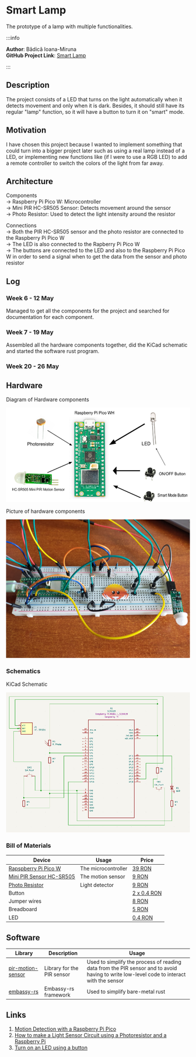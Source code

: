 # Smart Lamp
The prototype of a lamp with multiple functionalities.

:::info 

**Author**: Bădică Ioana-Miruna \
**GitHub Project Link**: [Smart Lamp](https://github.com/UPB-FILS-MA/project-jojomojo22)

:::

## Description

The project consists of a LED that turns on the light automatically when it detects movement and only when it is dark. Besides, it should still have its regular "lamp" function, so it will have a button to turn it on "smart" mode. 

## Motivation

I have chosen this project because I wanted to implement something that could turn into a bigger project later such as using a real lamp instead of a LED, or implementing new functions like (if I were to use a RGB LED) to add a remote controller to switch the colors of the light from far away.

## Architecture 
Components \
  -> Raspberry Pi Pico W: Microcontroller \
  -> Mini PIR HC-SR505 Sensor: Detects movement around the sensor \
  -> Photo Resistor: Used to detect the light intensity around the resistor 

Connections \
  -> Both the PIR HC-SR505 sensor and the photo resistor are connected to the Raspberry Pi Pico W \
  -> The LED is also connected to the Rapberry Pi Pico W \
  -> The buttons are connected to the LED and also to the Raspberry Pi Pico W in order to send a signal when to get the data from the sensor and photo resistor


## Log

<!-- write every week your progress here -->

### Week 6 - 12 May
Managed to get all the components for the project and searched for documentation for each component.

### Week 7 - 19 May
Assembled all the hardware components together, did the KiCad schematic and started the software rust program.

### Week 20 - 26 May

## Hardware

Diagram of Hardware components

![Diagram](./ProjectHardwareSchematic.jpeg)

Picture of hardware components 

![Hardware](./rustProjectPic1.jpeg)

### Schematics

KiCad Schematic

![KiCad Schematic](./SmartLampKicadSchematic.jpeg)

### Bill of Materials

<!-- Fill out this table with all the hardware components that you might need.

The format is 
```
| [Device](link://to/device) | This is used ... | [price](link://to/store) |

```

-->

| Device | Usage | Price |
|--------|--------|-------|
| [Rapspberry Pi Pico W](https://www.raspberrypi.com/documentation/microcontrollers/raspberry-pi-pico.html) | The microcontroller | [39 RON](https://www.optimusdigital.ro/en/raspberry-pi-boards/12395-raspberry-pi-pico-wh.html?search_query=Raspberry+Pi+Pico+WH+&results=34) |
| [Mini PIR Sensor HC-SR505](https://pdf1.alldatasheet.com/datasheet-pdf/download/1284342/ETC1/HC-SR505.html) | The motion sensor | [9 RON](https://www.optimusdigital.ro/ro/senzori-senzori-pir/1498-senzor-pir-in-miniatura-hc-sr505.html) |
| [Photo Resistor](https://docs.particle.io/assets/datasheets/makerkit/photoresistor.pdf) | Light detector | [9 RON](https://www.optimusdigital.ro/ro/senzori-senzori-pir/1498-senzor-pir-in-miniatura-hc-sr505.html) |
| Button | | [2 x 0.4 RON](https://www.optimusdigital.ro/ro/butoane-i-comutatoare/1119-buton-6x6x6.html) |
| Jumper wires | | [8 RON](https://www.optimusdigital.ro/ro/fire-fire-mufate/12-set-de-cabluri-pentru-breadboard.html) |
| Breadboard | | [5 RON](https://www.optimusdigital.ro/ro/prototipare-breadboard-uri/44-breadboard-400-points.html) |
| LED | | [0.4 RON](https://www.optimusdigital.ro/ro/optoelectronice-led-uri/696-led-rou-de-3-mm-cu-lentile-difuze.html?search_query=led&results=818) |



## Software

| Library | Description | Usage |
|--------|--------|-------|
| [pir-motion-sensor](https://github.com/mateusz-szczyrzyca/pir-motion-sensor) | Library for the PIR sensor | Used to simplify the process of reading data from the PIR sensor and to avoid having to write low-level code to interact with the sensor |
| [embassy-rs](https://github.com/embassy-rs/embassy) | Embassy-rs framework | Used to simplify bare-metal rust |


## Links

<!-- Add a few links that inspired you and that you think you will use for your project -->

1. [Motion Detection with a Raspberry Pi Pico](https://www.youtube.com/watch?v=h0eotQQlndI)
2. [How to make a Light Sensor Circuit using a Photoresistor and a Raspberry Pi](https://www.youtube.com/watch?v=IOyYQ34C2y0)
3. [Turn on an LED using a button](https://www.youtube.com/watch?v=NWdvy4TF5oQ&list=PL2FhPdFCh6gw2PUhPNx3PkhFGsIyIAs5V&index=4)


